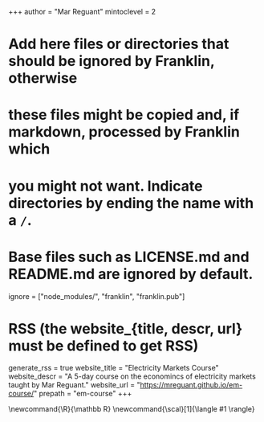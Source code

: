 <!--
Add here global page variables to use throughout your website.
-->

+++
author = "Mar Reguant"
mintoclevel = 2

# Add here files or directories that should be ignored by Franklin, otherwise
# these files might be copied and, if markdown, processed by Franklin which
# you might not want. Indicate directories by ending the name with a `/`.
# Base files such as LICENSE.md and README.md are ignored by default.
ignore = ["node_modules/", "franklin", "franklin.pub"]

# RSS (the website_{title, descr, url} must be defined to get RSS)
generate_rss = true
website_title = "Electricity Markets Course"
website_descr = "A 5-day course on the economincs of electricity markets taught by Mar Reguant."
website_url   = "https://mreguant.github.io/em-course/"
prepath = "em-course"
+++

<!--
Add here global latex commands to use throughout your pages.
-->
\newcommand{\R}{\mathbb R}
\newcommand{\scal}[1]{\langle #1 \rangle}
